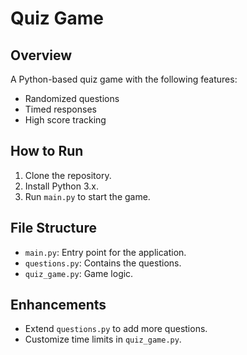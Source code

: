 # Quiz Game

## Overview
A Python-based quiz game with the following features:
- Randomized questions
- Timed responses
- High score tracking

## How to Run
1. Clone the repository.
2. Install Python 3.x.
3. Run `main.py` to start the game.

## File Structure
- `main.py`: Entry point for the application.
- `questions.py`: Contains the questions.
- `quiz_game.py`: Game logic.

## Enhancements
- Extend `questions.py` to add more questions.
- Customize time limits in `quiz_game.py`.
